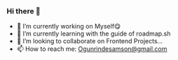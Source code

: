 ### Hi there 👋

- 🔭 I’m currently working on Myself😋
- 🌱 I’m currently learning with the guide of roadmap.sh
- 👯 I’m looking to collaborate on Frontend Projects...
- 📫 How to reach me: Ogunrindesamson@gmail.com
